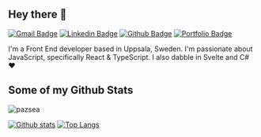 ## Hey there 👋
[![Gmail Badge](https://img.shields.io/badge/-pazsea.github@gmail.com-c14438?style=flat&logo=Gmail&logoColor=white&link=mailto:pazsea.github@gmail.com)](mailto:pazsea.github@gmail.com) 
[![Linkedin Badge](https://img.shields.io/badge/-patricksjoberg-0072b1?style=flat&logo=Linkedin&logoColor=white&link=https://www.linkedin.com/in/patrick-sjoberg/)](https://www.linkedin.com/in/patrick-sjoberg/) [![Github Badge](https://img.shields.io/badge/-pazsea-grey?style=flat&logo=github&logoColor=white&link=https://github.com/pazsea/)](https://www.github.com/pazsea/) [![Portfolio Badge](https://img.shields.io/badge/portfolio-web-blue?style=flat&link=http://patrick-sjoberg-portfolio.surge.sh//)](http://patrick-sjoberg-portfolio.surge.sh//) <p align='left'>
I'm a Front End developer based in Uppsala, Sweden. I'm passionate about JavaScript, specifically React & TypeScript. I also dabble in Svelte and C# ❤️</p>
## Some of my Github Stats
<p align=left> <img src=https://komarev.com/ghpvc/?username=pazsea alt=pazsea /> </p>

[![Github stats](https://github-readme-stats.vercel.app/api?username=pazsea&show_icons=true&include_all_commits=true)](https://github.com/pazsea/github-readme-stats)
[![Top Langs](https://github-readme-stats.vercel.app/api/top-langs/?username=pazsea&layout=compact)](https://github.com/pazsea/github-readme-stats)
